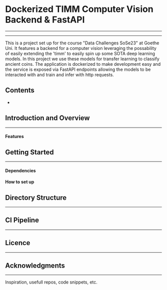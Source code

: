 # Dockerized TIMM Computer Vision Backend & FastAPI 
---
---
This is a project set up for the course "Data Challenges SoSe23" at Goethe Uni.
It features a backend for a computer vision leveraging the possability of
easily extending the 'timm' to easily spin up some SOTA deep learning models.
In this project we use these models for transfer learning to classify ancient coins. 
The application is dockerized to make development easy and the service is exposed via FastAPI 
endpoints allowing the models to be interacted with and train and infer with http requests.

## Contents
- 

## Introduction and Overview
---

#### Features


## Getting Started
---
#### Dependencies

#### How to set up


## Directory Structure
---

## CI Pipeline
---

## Licence
---

## Acknowledgments
---
Inspiration, usefull repos, code snippets, etc.
